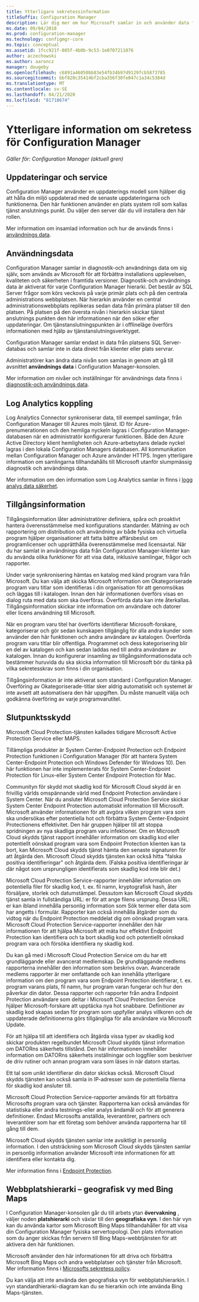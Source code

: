 ```yaml
---
title: Ytterligare sekretessinformation
titleSuffix: Configuration Manager
description: Lär dig mer om hur Microsoft samlar in och använder data från Configuration Manager.
ms.date: 09/04/2018
ms.prod: configuration-manager
ms.technology: configmgr-core
ms.topic: conceptual
ms.assetid: 1fcc921f-085f-4b0b-9c53-1e0707211076
author: aczechowski
ms.author: aaroncz
manager: dougeby
ms.openlocfilehash: c6891a46050bb83e54fb34b97d9129fcb5873785
ms.sourcegitcommit: bbf820c35414bf2cba356f30fe047c1a34c5384d
ms.translationtype: MT
ms.contentlocale: sv-SE
ms.lasthandoff: 04/21/2020
ms.locfileid: "81718674"
---
```

# <a name="additional-information-about-privacy-for-configuration-manager"></a>Ytterligare information om sekretess för Configuration Manager

*Gäller för: Configuration Manager (aktuell gren)*


## <a name="updates-and-servicing"></a>Uppdateringar och service

Configuration Manager använder en uppdaterings modell som hjälper dig att hålla din miljö uppdaterad med de senaste uppdateringarna och funktionerna. Den här funktionen använder en plats system roll som kallas tjänst anslutnings punkt. Du väljer den server där du vill installera den här rollen. 

Mer information om insamlad information och hur de används finns i [användnings data](#usage-data).



## <a name="usage-data"></a>Användningsdata

Configuration Manager samlar in diagnostik-och användnings data om sig själv, som används av Microsoft för att förbättra installations upplevelsen, kvaliteten och säkerheten i framtida versioner.
Diagnostik-och användnings data är aktiverat för varje Configuration Manager hierarki. Det består av SQL Server frågor som körs veckovis på varje primär plats och på den centrala administrations webbplatsen. När hierarkin använder en central administrationswebbplats replikeras sedan data från primära platser till den platsen. På platsen på den översta nivån i hierarkin skickar tjänst anslutnings punkten den här informationen när den söker efter uppdateringar. Om tjänstanslutningspunkten är i offlineläge överförs informationen med hjälp av tjänstanslutningsverktyget.

Configuration Manager samlar endast in data från platsens SQL Server-databas och samlar inte in data direkt från klienter eller plats servrar.

Administratörer kan ändra data nivån som samlas in genom att gå till avsnittet **användnings data** i Configuration Manager-konsolen.

Mer information om nivåer och inställningar för användnings data finns i [diagnostik-och användnings data](../diagnostics/diagnostics-and-usage-data.md).



## <a name="log-analytics-connector"></a>Log Analytics koppling

Log Analytics Connector synkroniserar data, till exempel samlingar, från Configuration Manager till Azures moln tjänst. ID för Azure-prenumerationen och den hemliga nyckeln lagras i Configuration Manager-databasen när en administratör konfigurerar funktionen. Både den Azure Active Directory klient hemligheten och Azure-arbetsytans delade nyckel lagras i den lokala Configuration Managers databasen. All kommunikation mellan Configuration Manager och Azure använder HTTPS. Ingen ytterligare information om samlingarna tillhandahålls till Microsoft utanför slumpmässig diagnostik och användnings data. 

Mer information om den information som Log Analytics samlar in finns i [logg analys data säkerhet](https://docs.microsoft.com/azure/log-analytics/log-analytics-data-security).



## <a name="asset-intelligence"></a>Tillgångsinformation

Tillgångsinformation låter administratörer definiera, spåra och proaktivt hantera överensstämmelse med konfigurations standarder. Mätning av och rapportering om distribution och användning av både fysiska och virtuella program hjälper organisationer att fatta bättre affärsbeslut om programlicenser och upprätthålla överensstämmelse med licensavtal. När du har samlat in användnings data från Configuration Manager-klienter kan du använda olika funktioner för att visa data, inklusive samlingar, frågor och rapporter.

Under varje synkronisering hämtas en katalog med känd program vara från Microsoft. Du kan välja att skicka Microsoft information om Okategoriserade program varu titlar som identifieras i din organisation för att genomsökas och läggas till i katalogen. Innan den här informationen överförs visas en dialog ruta med data som ska överföras. Överförda data kan inte återkallas. Tillgångsinformation skickar inte information om användare och datorer eller licens användning till Microsoft.

När en program varu titel har överförts identifierar Microsoft-forskare, kategoriserar och gör sedan kunskapen tillgänglig för alla andra kunder som använder den här funktionen och andra användare av katalogen. Överförda program varu titlar blir offentliga. Programmet och dess kategorisering blir en del av katalogen och kan sedan laddas ned till andra användare av katalogen. Innan du konfigurerar insamling av tillgångsinformationsdata och bestämmer huruvida du ska skicka information till Microsoft bör du tänka på vilka sekretesskrav som finns i din organisation.

Tillgångsinformation är inte aktiverat som standard i Configuration Manager. Överföring av Okategoriserade-titlar sker aldrig automatiskt och systemet är inte avsett att automatisera den här uppgiften. Du måste manuellt välja och godkänna överföring av varje programvarutitel.



## <a name="endpoint-protection"></a>Slutpunktsskydd

Microsoft Cloud Protection-tjänsten kallades tidigare Microsoft Active Protection Service eller MAPS.

Tillämpliga produkter är System Center-Endpoint Protection och Endpoint Protection funktionen i Configuration Manager (för att hantera System Center-Endpoint Protection och Windows Defender för Windows 10). Den här funktionen har inte implementerats för System Center-Endpoint Protection för Linux-eller System Center Endpoint Protection för Mac.

Communityn för skydd mot skadlig kod för Microsoft Cloud skydd är en frivillig världs omspännande värld med Endpoint Protection användare i System Center. När du ansluter Microsoft Cloud Protection Service skickar System Center Endpoint Protection automatiskt information till Microsoft. Microsoft använder informationen för att avgöra vilken program vara som ska undersökas efter potentiella hot och förbättra System Center-Endpoint Protectionens effektivitet. Den här gruppen hjälper till att stoppa spridningen av nya skadliga program varu infektioner. Om en Microsoft Cloud skydds tjänst rapport innehåller information om skadlig kod eller potentiellt oönskad program vara som Endpoint Protection klienten kan ta bort, kan Microsoft Cloud skydds tjänst hämta den senaste signaturen för att åtgärda den. Microsoft Cloud skydds tjänsten kan också hitta "falska positiva identifieringar" och åtgärda dem. (Falska positiva identifieringar är där något som ursprungligen identifierats som skadlig kod inte blir det.) 

Microsoft Cloud Protection Service-rapporter innehåller information om potentiella filer för skadlig kod, t. ex. fil namn, kryptografisk hash, åter försäljare, storlek och datumstämpel. Dessutom kan Microsoft Cloud skydds tjänst samla in fullständiga URL: er för att ange filens ursprung. Dessa URL: er kan ibland innehålla personlig information som Sök termer eller data som har angetts i formulär. Rapporter kan också innehålla åtgärder som du vidtog när du Endpoint Protection meddelat dig om oönskad program vara. Microsoft Cloud Protection Service-rapporter innehåller den här informationen för att hjälpa Microsoft att mäta hur effektivt Endpoint Protection kan identifiera och ta bort skadlig kod och potentiellt oönskad program vara och försöka identifiera ny skadlig kod.

Du kan gå med i Microsoft Cloud Protection Service om du har ett grundläggande eller avancerat medlemskap. De grundläggande medlems rapporterna innehåller den information som beskrivs ovan. Avancerade medlems rapporter är mer omfattande och kan innehålla ytterligare information om den program vara som Endpoint Protection identifierar, t. ex. program varans plats, fil namn, hur program varan fungerar och hur den påverkar din dator. Dessa rapporter och rapporter från andra Endpoint Protection användare som deltar i Microsoft Cloud Protection Service hjälper Microsoft-forskare att upptäcka nya hot snabbare. Definitioner av skadlig kod skapas sedan för program som uppfyller analys villkoren och de uppdaterade definitionerna görs tillgängliga för alla användare via Microsoft Update.

För att hjälpa till att identifiera och åtgärda vissa typer av skadlig kod skickar produkten regelbundet Microsoft Cloud skydds tjänst information om DATORns säkerhets tillstånd. Den här informationen innehåller information om DATORns säkerhets inställningar och loggfiler som beskriver de driv rutiner och annan program vara som läses in när datorn startas.

Ett tal som unikt identifierar din dator skickas också. Microsoft Cloud skydds tjänsten kan också samla in IP-adresser som de potentiella filerna för skadlig kod ansluter till.

Microsoft Cloud Protection Service-rapporter används för att förbättra Microsofts program vara och tjänster. Rapporterna kan också användas för statistiska eller andra testnings-eller analys ändamål och för att generera definitioner. Endast Microsofts anställda, leverantörer, partners och leverantörer som har ett företag som behöver använda rapporterna har till gång till dem.

Microsoft Cloud skydds tjänsten samlar inte avsiktligt in personlig information. I den utsträckning som Microsoft Cloud skydds tjänsten samlar in personlig information använder Microsoft inte informationen för att identifiera eller kontakta dig.

Mer information finns i [Endpoint Protection](../../../protect/deploy-use/endpoint-protection.md).



## <a name="site-hierarchy--geographical-view-with-bing-maps"></a>Webbplatshierarki – geografisk vy med Bing Maps

I Configuration Manager-konsolen går du till arbets ytan **övervakning** , väljer noden **platshierarki** och växlar till den **geografiska vyn**. I den här vyn kan du använda kartor som Microsoft Bing Maps tillhandahåller för att visa din Configuration Manager fysiska servertopologi. Den plats information som du anger skickas från servern till Bing Maps-webbtjänsten för att aktivera den här funktionen.

Microsoft använder den här informationen för att driva och förbättra Microsoft Bing Maps och andra webbplatser och tjänster från Microsoft. Mer information finns i [Microsofts sekretess policy](https://go.microsoft.com/fwlink/?LinkId=823548).

Du kan välja att inte använda den geografiska vyn för webbplatshierarkin. I vyn standardhierarki-diagram kan du se hierarkin och inte använda Bing Maps-tjänsten.
